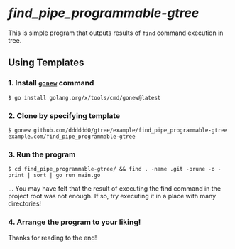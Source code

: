 # *find_pipe_programmable-gtree*

This is simple program that outputs results of `find` command execution in tree.

## Using Templates

### 1. Install [`gonew`](https://pkg.go.dev/golang.org/x/tools/cmd/gonew) command

```console
$ go install golang.org/x/tools/cmd/gonew@latest
```

### 2. Clone by specifying template

```console
$ gonew github.com/ddddddO/gtree/example/find_pipe_programmable-gtree example.com/find_pipe_programmable-gtree
```

### 3. Run the program

```console
$ cd find_pipe_programmable-gtree/ && find . -name .git -prune -o -print | sort | go run main.go
```

... You may have felt that the result of executing the find command in the project root was not enough. If so, try executing it in a place with many directories!

### 4. Arrange the program to your liking!

Thanks for reading to the end!
